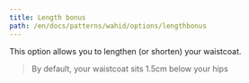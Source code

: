 ```yaml
---
title: Length bonus
path: /en/docs/patterns/wahid/options/lengthbonus
---
```


This option allows you to lengthen (or shorten) your waistcoat.

> By default, your waistcoat sits 1.5cm below your hips